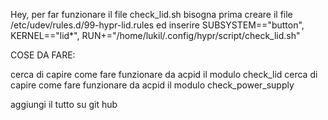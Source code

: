 Hey, per far funzionare il file check_lid.sh bisogna prima creare il file /etc/udev/rules.d/99-hypr-lid.rules ed inserire SUBSYSTEM=="button", KERNEL=="lid*", RUN+="/home/lukil/.config/hypr/script/check_lid.sh"


COSE DA FARE:

cerca di capire come fare funzionare da acpid il modulo check_lid
cerca di capire come fare funzionare da acpid il modulo check_power_supply

aggiungi il tutto su git hub